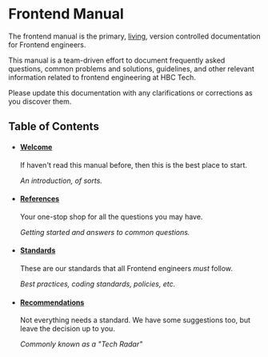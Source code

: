 # Frontend Manual

The frontend manual is the primary, [living](https://en.wikipedia.org/wiki/Living_document), version controlled documentation for Frontend engineers.

This manual is a team-driven effort to document frequently asked questions, common problems and solutions, guidelines, and other relevant information related to frontend engineering at HBC Tech.

Please update this documentation with any clarifications or corrections as you discover them.

## Table of Contents

+ #### [Welcome](./onboarding)
    If haven't read this manual before, then this is the best place to start.

    *An introduction, of sorts.*

+ #### [References](./references)
    Your one-stop shop for all the questions you may have.

    *Getting started and answers to common questions.*

+ #### [Standards](./standards)
    These are our standards that all Frontend engineers *must* follow.

    *Best practices, coding standards, policies, etc.*
+ #### [Recommendations](./recommendations)
    Not everything needs a standard. We have some suggestions too, but leave the decision up to you.

    *Commonly known as a "Tech Radar"*
